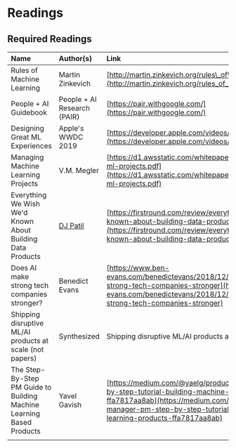 # Readings

## Required Readings

| Name | Author\(s\) | Link | Publisher | Year |
| :--- | :--- | :--- | :--- | :--- |
| Rules of Machine Learning | Martin Zinkevich | [http://martin.zinkevich.org/rules\_of\_ml/rules\_of\_ml.pdf](http://martin.zinkevich.org/rules_of_ml/rules_of_ml.pdf) | Google | 2020 |
| People + AI Guidebook | People + AI Research \(PAIR\) | [https://pair.withgoogle.com/](https://pair.withgoogle.com/) | Google | 2020 |
| Designing Great ML Experiences | Apple's WWDC 2019 | [https://developer.apple.com/videos/play/wwdc2019/803/](https://developer.apple.com/videos/play/wwdc2019/803/) | Apple | 2019 |
| Managing Machine Learning Projects | V.M. Megler | [https://d1.awsstatic.com/whitepapers/aws-managing-ml-projects.pdf](https://d1.awsstatic.com/whitepapers/aws-managing-ml-projects.pdf) | Amazon Web Services | 2019 |
| Everything We Wish We'd Known About Building Data Products | [DJ Patil](https://firstround.com/review/everything-we-wish-wed-known-about-building-data-products/) | [https://firstround.com/review/everything-we-wish-wed-known-about-building-data-products/](https://firstround.com/review/everything-we-wish-wed-known-about-building-data-products/) | First Round |  |
| Does AI make strong tech companies stronger? | Benedict Evans | [https://www.ben-evans.com/benedictevans/2018/12/19/does-ai-make-strong-tech-companies-stronger](https://www.ben-evans.com/benedictevans/2018/12/19/does-ai-make-strong-tech-companies-stronger) |  | 2018 |
| Shipping disruptive ML/AI products at scale \(not papers\) | Synthesized | Shipping disruptive ML/AI products at scale \(not papers\) | Synthesized | 2020 |
| The Step-By-Step PM Guide to Building Machine Learning Based Products | Yavel Gavish | [https://medium.com/@yaelg/product-manager-pm-step-by-step-tutorial-building-machine-learning-products-ffa7817aa8ab](https://medium.com/@yaelg/product-manager-pm-step-by-step-tutorial-building-machine-learning-products-ffa7817aa8ab) | Medium | 2017 |
|  |  |  |  |  |



